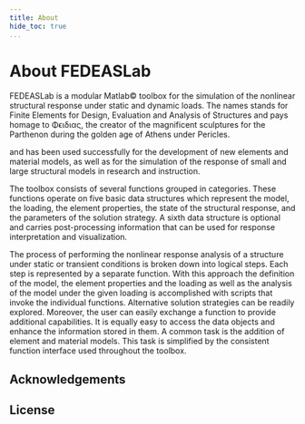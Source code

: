 ```yaml
---
title: About
hide_toc: true
...
```

# About FEDEASLab

FEDEASLab is a modular Matlab© toolbox for the simulation of the nonlinear structural response under static and dynamic loads. The names stands for Finite Elements for Design, Evaluation and Analysis of Structures and pays homage to Φϵιδιας, the creator of the magnificent sculptures for the Parthenon during the golden age of Athens under Pericles.

and has been used successfully for the development of new elements and material models, as well as for the simulation of the response of small and large structural models in research and instruction.

The toolbox consists of several functions grouped in categories. These functions operate on five basic data structures which represent the model, the loading, the element properties, the state of the structural response, and the parameters of the solution strategy. A sixth data structure is optional and carries post-processing information that can be used for response interpretation and visualization.

The process of performing the nonlinear response analysis of a structure under static or transient conditions is broken down into logical steps. Each step is represented by a separate function. With this approach the definition of the model, the element properties and the loading as well as the analysis of the model under the given loading is accomplished with scripts that invoke the individual functions. Alternative solution strategies can be readily explored. Moreover, the user can easily exchange a function to provide additional capabilities. It is equally easy to access the data objects and enhance the information stored in them. A common task is the addition of element and material models. This task is simplified by the consistent function interface used throughout the toolbox.

## Acknowledgements

<!-- TODO -->

## License

